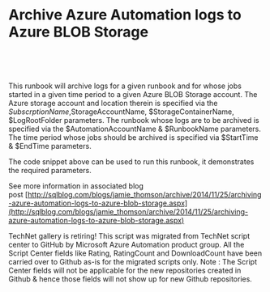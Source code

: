 ﻿Archive Azure Automation logs to Azure BLOB Storage
===================================================

            

 

 

This runbook will archive logs for a given runbook and for whose jobs started in a given time period to a given Azure BLOB Storage account. The Azure storage account and location therein is specified via the $SubscrptionName, $StorageAccountName, $StorageContainerName,
 $LogRootFolder parameters. The runbook whose logs are to be archived is specified via the $AutomationAccountName & $RunbookName parameters. The time period whose jobs should be archived is specified via $StartTime & $EndTime parameters.


The code snippet above can be used to run this runbook, it demonstrates the required parameters.


See more information in associated blog post [http://sqlblog.com/blogs/jamie_thomson/archive/2014/11/25/archiving-azure-automation-logs-to-azure-blob-storage.aspx](http://sqlblog.com/blogs/jamie_thomson/archive/2014/11/25/archiving-azure-automation-logs-to-azure-blob-storage.aspx)


        
    
TechNet gallery is retiring! This script was migrated from TechNet script center to GitHub by Microsoft Azure Automation product group. All the Script Center fields like Rating, RatingCount and DownloadCount have been carried over to Github as-is for the migrated scripts only. Note : The Script Center fields will not be applicable for the new repositories created in Github & hence those fields will not show up for new Github repositories.
